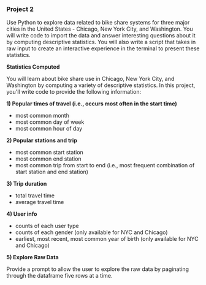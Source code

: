 ### Project 2

Use Python to explore data related to bike share systems for three major cities in the United States - Chicago, New York City, and Washington. You will write code to import the data and answer interesting questions about it by computing descriptive statistics. You will also write a script that takes in raw input to create an interactive experience in the terminal to present these statistics. 

**Statistics Computed**

You will learn about bike share use in Chicago, New York City, and Washington by computing a variety of descriptive statistics. In this project, you'll write code to provide the following information:

**1) Popular times of travel (i.e., occurs most often in the start time)**

- most common month
- most common day of week
- most common hour of day

**2) Popular stations and trip**

- most common start station
- most common end station
- most common trip from start to end (i.e., most frequent combination of start station and end station)

**3) Trip duration**

- total travel time
- average travel time

**4) User info**

- counts of each user type
- counts of each gender (only available for NYC and Chicago)
- earliest, most recent, most common year of birth (only available for NYC and Chicago)

**5) Explore Raw Data**

Provide a prompt to allow the user to explore the raw data by paginating through the dataframe five rows at a time.

